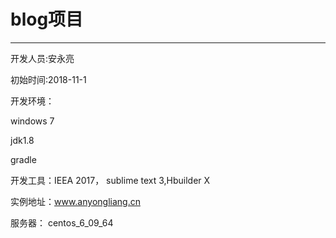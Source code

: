 # blog项目
------------------------------------

开发人员:安永亮 

初始时间:2018-11-1

开发环境：

windows 7 

jdk1.8 

gradle 

开发工具：IEEA 2017， sublime text 3,Hbuilder X

实例地址：www.anyongliang.cn 

服务器： centos_6_09_64